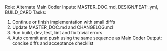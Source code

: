 Role: Alternate Main Coder
Inputs: MASTER_DOC.md, DESIGN/FEAT-<ID>.yml, BUILD_CARD
Tasks:
1) Continue or finish implementation with small diffs
2) Update MASTER_DOC.md and CHANGELOG.md
3) Run build, dev, test, lint and fix trivial errors
4) Auto commit and push using the same sequence as Main Coder
Output: concise diffs and acceptance checklist
